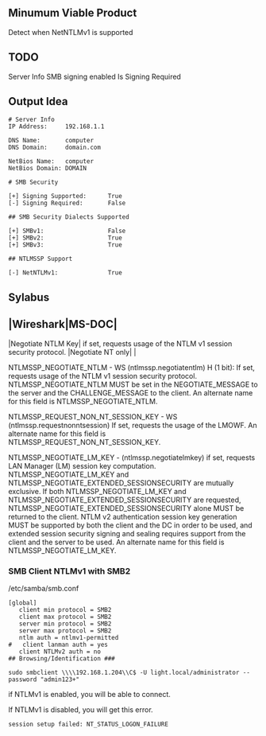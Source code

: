 

## Minumum Viable Product

Detect when NetNTLMv1 is supported

## TODO

Server Info
SMB signing enabled
Is Signing Required

## Output Idea

```
# Server Info
IP Address:     192.168.1.1

DNS Name:       computer
DNS Domain:     domain.com

NetBios Name:   computer
NetBios Domain: DOMAIN

# SMB Security 

[+] Signing Supported:      True
[-] Signing Required:       False

## SMB Security Dialects Supported

[+] SMBv1:                  False
[+] SMBv2:                  True
[+] SMBv3:                  True

## NTLMSSP Support

[-] NetNTLMv1:              True
```


## Sylabus
|Wireshark|MS-DOC|
-----
|Negotiate NTLM Key| if set, requests usage of the NTLM v1 session security protocol.
|Negotiate NT only|
|


NTLMSSP_NEGOTIATE_NTLM - WS (ntlmssp.negotiatentlm)
H (1 bit): If set, requests usage of the NTLM v1 session security protocol. NTLMSSP_NEGOTIATE_NTLM MUST be set in the NEGOTIATE_MESSAGE to the server and the CHALLENGE_MESSAGE to the client. An alternate name for this field is NTLMSSP_NEGOTIATE_NTLM.



NTLMSSP_REQUEST_NON_NT_SESSION_KEY - WS (ntlmssp.requestnonntsession)
If set, requests the usage of the LMOWF. An alternate name for this field is NTLMSSP_REQUEST_NON_NT_SESSION_KEY.


 NTLMSSP_NEGOTIATE_LM_KEY - (ntlmssp.negotiatelmkey)
 if set, requests LAN Manager (LM) session key computation. NTLMSSP_NEGOTIATE_LM_KEY and NTLMSSP_NEGOTIATE_EXTENDED_SESSIONSECURITY are mutually exclusive. If both NTLMSSP_NEGOTIATE_LM_KEY and NTLMSSP_NEGOTIATE_EXTENDED_SESSIONSECURITY are requested, NTLMSSP_NEGOTIATE_EXTENDED_SESSIONSECURITY alone MUST be returned to the client. NTLM v2 authentication session key generation MUST be supported by both the client and the DC in order to be used, and extended session security signing and sealing requires support from the client and the server to be used. An alternate name for this field is NTLMSSP_NEGOTIATE_LM_KEY.


### SMB Client NTLMv1 with SMB2
/etc/samba/smb.conf
```
[global]
   client min protocol = SMB2
   client max protocol = SMB2
   server min protocol = SMB2
   server max protocol = SMB2
   ntlm auth = ntlmv1-permitted
#   client lanman auth = yes
   client NTLMv2 auth = no
## Browsing/Identification ###
```

```
sudo smbclient \\\\192.168.1.204\\C$ -U light.local/administrator --password "admin123+" 
```

if NTLMv1 is enabled, you will be able to connect.

If NTLMv1 is disabled, you will get this error.
```
session setup failed: NT_STATUS_LOGON_FAILURE


